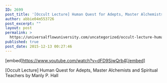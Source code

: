 ```yaml
---
ID: 2699
post_title: '[Occult Lecture] Human Quest for Adepts, Master Alchemists and Spiritual Teachers'
author: abbie04m553726
post_excerpt: ""
layout: post
permalink: >
  https://universalflowuniversity.com/uncategorized/occult-lecture-human-quest-for-adepts-master-alchemists-and-spiritual-teachers/
published: true
post_date: 2015-12-13 00:27:46
---
```

[embed]https://www.youtube.com/watch?v=dFD9SjwQrb4[/embed]<br>
<p>[Occult Lecture] Human Quest for Adepts, Master Alchemists and Spiritual Teachers by Manly P. Hall</p>